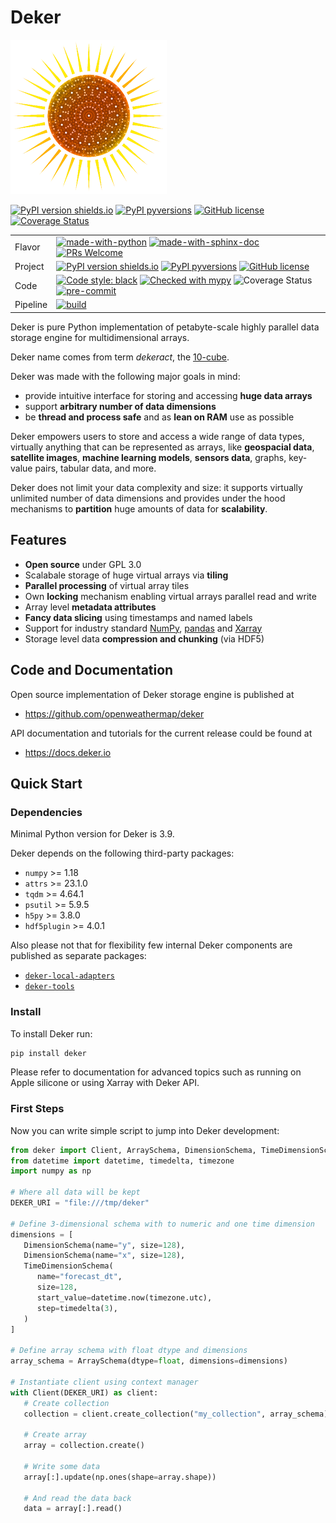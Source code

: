 # Deker

![image](docs/deker/images/logo_50.png)

[![PyPI version shields.io](https://img.shields.io/pypi/v/deker.svg?color=0)](https://pypi.python.org/pypi/deker/)
[![PyPI pyversions](https://img.shields.io/pypi/pyversions/deker.svg)](https://pypi.python.org/pypi/deker/) 
[![GitHub license](https://badgen.net/github/license/openweathermap/deker)](https://github.com/openweathermap/deker/blob/main/LICENSE)
[![Coverage Status](./docs/coverage-badge.svg?dummy=8484744)](https://smarie.github.io/python-genbadge/#generating-the-badge)



|          |                                                                                                                                                                                                                                                                                                                                                                                                                  |
|----------|------------------------------------------------------------------------------------------------------------------------------------------------------------------------------------------------------------------------------------------------------------------------------------------------------------------------------------------------------------------------------------------------------------------|
| Flavor   | [![made-with-python](https://img.shields.io/badge/Made%20with-Python-1f425f.svg)](https://www.python.org/) [![made-with-sphinx-doc](https://img.shields.io/badge/Made%20with-Sphinx-1f425f.svg)](https://www.sphinx-doc.org/) [![PRs Welcome](https://img.shields.io/badge/PRs-welcome-1f425f.svg?style=flat-square)](http://makeapullrequest.com)                                                               |
| Project  | [![PyPI version shields.io](https://img.shields.io/pypi/v/deker.svg?color=0)](https://pypi.python.org/pypi/deker/) [![PyPI pyversions](https://img.shields.io/pypi/pyversions/deker.svg?color=orange)](https://pypi.python.org/pypi/deker/) [![GitHub license](https://badgen.net/github/license/openweathermap/deker)](https://github.com/openweathermap/deker/blob/main/LICENSE)                               |
| Code     | [![Code style: black](https://img.shields.io/badge/code%20style-black-000000.svg)](https://github.com/psf/black) [![Checked with mypy](http://www.mypy-lang.org/static/mypy_badge.svg?style=color8484744)](http://mypy-lang.org/) ![Coverage Status](./docs/coverage-badge.svg?dummy=8484744) [![pre-commit](https://img.shields.io/badge/pre--commit-enabled-yellow)](https://github.com/pre-commit/pre-commit) |
| Pipeline | [![build](https://github.com/openweathermap/deker/actions/workflows/on_release.yml/badge.svg)](https://github.com/openweathermap/deker/actions/workflows/on_release.yml)                                                                                                                                                                                                                                         |



Deker is pure Python implementation of petabyte-scale highly parallel data storage engine for
multidimensional arrays.

Deker name comes from term *dekeract*, the [10-cube](https://en.wikipedia.org/wiki/10-cube).

Deker was made with the following major goals in mind:

* provide intuitive interface for storing and accessing **huge data arrays**
* support **arbitrary number of data dimensions**
* be **thread and process safe** and as **lean on RAM** use as possible

Deker empowers users to store and access a wide range of data types, virtually anything that can be
represented as arrays, like **geospacial data**, **satellite images**, **machine learning models**,
**sensors data**, graphs, key-value pairs, tabular data, and more.

Deker does not limit your data complexity and size: it supports virtually unlimited number of data
dimensions and provides under the hood mechanisms to **partition** huge amounts of data for
**scalability**.

## Features

* **Open source** under GPL 3.0
* Scalabale storage of huge virtual arrays via **tiling**
* **Parallel processing** of virtual array tiles
* Own **locking** mechanism enabling virtual arrays parallel read and write
* Array level **metadata attributes**
* **Fancy data slicing** using timestamps and named labels
* Support for industry standard [NumPy](https://numpy.org/doc/stable/),
  [pandas](https://pandas.pydata.org/docs/) and [Xarray](https://docs.xarray.dev/en/stable/)
* Storage level data **compression and chunking** (via HDF5)

## Code and Documentation

Open source implementation of Deker storage engine is published at

* https://github.com/openweathermap/deker

API documentation and tutorials for the current release could be found at

* https://docs.deker.io

## Quick Start

### Dependencies

Minimal Python version for Deker is 3.9.

Deker depends on the following third-party packages:

* `numpy` >= 1.18
* `attrs` >= 23.1.0
* `tqdm` >= 4.64.1
* `psutil` >= 5.9.5
* `h5py` >= 3.8.0
* `hdf5plugin` >= 4.0.1

Also please not that for flexibility few internal Deker components are published as separate
packages:

* [`deker-local-adapters`](https://github.com/openweathermap/deker-local-adapters)
* [`deker-tools`](https://github.com/openweathermap/deker-tools)

### Install

To install Deker run:

   ```bash
   pip install deker
   ```
Please refer to documentation for advanced topics such as running on Apple silicone or using Xarray
with Deker API.

### First Steps

Now you can write simple script to jump into Deker development:

```python
from deker import Client, ArraySchema, DimensionSchema, TimeDimensionSchema
from datetime import datetime, timedelta, timezone
import numpy as np

# Where all data will be kept
DEKER_URI = "file:///tmp/deker"

# Define 3-dimensional schema with to numeric and one time dimension
dimensions = [
   DimensionSchema(name="y", size=128),
   DimensionSchema(name="x", size=128),
   TimeDimensionSchema(
      name="forecast_dt",
      size=128,
      start_value=datetime.now(timezone.utc),
      step=timedelta(3),
   )
]

# Define array schema with float dtype and dimensions
array_schema = ArraySchema(dtype=float, dimensions=dimensions)

# Instantiate client using context manager
with Client(DEKER_URI) as client:
   # Create collection
   collection = client.create_collection("my_collection", array_schema)
   
   # Create array
   array = collection.create()
   
   # Write some data
   array[:].update(np.ones(shape=array.shape))
   
   # And read the data back
   data = array[:].read()
```
